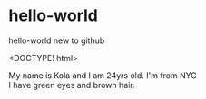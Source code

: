 # hello-world
hello-world new to github

<DOCTYPE! html>
  <html>
 <p>My name is Kola and I am 24yrs old.
   I'm from NYC
  <br>I have green eyes and brown hair.</p>
  </html>
